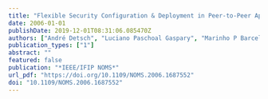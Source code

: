 ```yaml
---
title: "Flexible Security Configuration & Deployment in Peer-to-Peer Applications"
date: 2006-01-01
publishDate: 2019-12-01T08:31:06.085470Z
authors: ["André Detsch", "Luciano Paschoal Gaspary", "Marinho P Barcellos", "Ricardo Nabinger Sanchez"]
publication_types: ["1"]
abstract: ""
featured: false
publication: "*IEEE/IFIP NOMS*"
url_pdf: "https://doi.org/10.1109/NOMS.2006.1687552"
doi: "10.1109/NOMS.2006.1687552"
---
```


